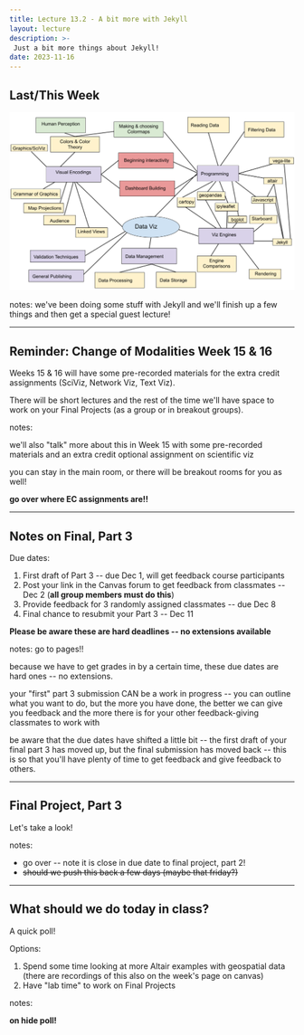 ```yaml
---
title: Lecture 13.2 - A bit more with Jekyll
layout: lecture
description: >-
 Just a bit more things about Jekyll!
date: 2023-11-16
---
```


## Last/This Week

<img src="../week12/images/week13_spring2023.png">

notes:
we've been doing some stuff with Jekyll and we'll finish up a few things and then get a special guest lecture!

---

## Reminder: Change of Modalities Week 15 & 16

Weeks 15 & 16 will have some pre-recorded materials for the extra credit assignments (SciViz, Network Viz, Text Viz).

There will be short lectures and the rest of the time we'll have space to work on your Final Projects (as a group or in breakout groups).

notes:

we'll also "talk" more about this in Week 15 with some pre-recorded materials and an extra credit optional assignment on scientific viz

you can stay in the main room, or there will be breakout rooms for you as well!

**go over where EC assignments are!!**

---

## Notes on Final, Part 3

Due dates:
 1. First draft of Part 3 -- due Dec 1, will get feedback course participants 
 1. Post your link in the Canvas forum to get feedback from classmates -- Dec 2 (**all group members must do this**)
 1. Provide feedback for 3 randomly assigned classmates -- due Dec 8
 1. Final chance to resubmit your Part 3 -- Dec 11
 
**Please be aware these are hard deadlines -- no extensions available**
 
notes:
go to pages!!

because we have to get grades in by a certain time, these due dates are hard ones -- no extensions.

your "first" part 3 submission CAN be a work in progress -- you can outline what you want to do, but the more you have done, the better we can give you feedback and the more there is for your other feedback-giving classmates to work with

be aware that the due dates have shifted a little bit -- the first draft of your final part 3 has moved up, but the final submission has moved back -- this is so that you'll have plenty of time to get feedback and give feedback to others.



---

## Final Project, Part 3

Let's take a look!

notes:

* go over -- note it is close in due date to final project, part 2!
* ~~should we push this back a few days (maybe that friday?)~~

---

## What should we do today in class?

A quick poll! 

Options:
1. Spend some time looking at more Altair examples with geospatial data (there are recordings of this also on the week's page on canvas)
1. Have "lab time" to work on Final Projects

notes:

**on hide poll!**

